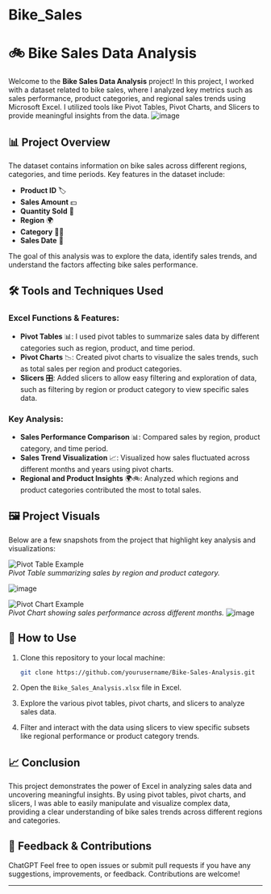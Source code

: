 # Bike_Sales
# 🚲 Bike Sales Data Analysis

Welcome to the **Bike Sales Data Analysis** project! In this project, I worked with a dataset related to bike sales, where I analyzed key metrics such as sales performance, product categories, and regional sales trends using Microsoft Excel. I utilized tools like Pivot Tables, Pivot Charts, and Slicers to provide meaningful insights from the data.
![image](https://github.com/user-attachments/assets/64046378-bb06-4b8a-acaf-67c107489f0d)

## 📊 Project Overview

The dataset contains information on bike sales across different regions, categories, and time periods. Key features in the dataset include:

- **Product ID** 🏷️
- **Sales Amount** 💵
- **Quantity Sold** 🔢
- **Region** 🌍
- **Category** 🚴‍♀️
- **Sales Date** 📅

The goal of this analysis was to explore the data, identify sales trends, and understand the factors affecting bike sales performance.

## 🛠️ Tools and Techniques Used

### Excel Functions & Features:
- **Pivot Tables** 📊: I used pivot tables to summarize sales data by different categories such as region, product, and time period.
- **Pivot Charts** 📉: Created pivot charts to visualize the sales trends, such as total sales per region and product categories.
- **Slicers** 🎛️: Added slicers to allow easy filtering and exploration of data, such as filtering by region or product category to view specific sales data.

### Key Analysis:
- **Sales Performance Comparison** 📊: Compared sales by region, product category, and time period.
- **Sales Trend Visualization** 📈: Visualized how sales fluctuated across different months and years using pivot charts.
- **Regional and Product Insights** 🌍🚲: Analyzed which regions and product categories contributed the most to total sales.

## 🖼️ Project Visuals

Below are a few snapshots from the project that highlight key analysis and visualizations:

![Pivot Table Example](path/to/your/image/pivot_table_example.png)  
*Pivot Table summarizing sales by region and product category.*

![image](https://github.com/user-attachments/assets/34ccfda8-ded7-4f21-a2f3-088b6f85e9ed)

![Pivot Chart Example](path/to/your/image/pivot_chart_example.png)  
*Pivot Chart showing sales performance across different months.*
![image](https://github.com/user-attachments/assets/9ae5191e-f852-4c9f-8cb1-1792382972d3)

## 🚀 How to Use

1. Clone this repository to your local machine:
    ```bash
    git clone https://github.com/yourusername/Bike-Sales-Analysis.git
    ```

2. Open the `Bike_Sales_Analysis.xlsx` file in Excel.

3. Explore the various pivot tables, pivot charts, and slicers to analyze sales data.

4. Filter and interact with the data using slicers to view specific subsets like regional performance or product category trends.

## 📈 Conclusion

This project demonstrates the power of Excel in analyzing sales data and uncovering meaningful insights. By using pivot tables, pivot charts, and slicers, I was able to easily manipulate and visualize complex data, providing a clear understanding of bike sales trends across different regions and categories.

## 💬 Feedback & Contributions
ChatGPT
Feel free to open issues or submit pull requests if you have any suggestions, improvements, or feedback. Contributions are welcome!

---

